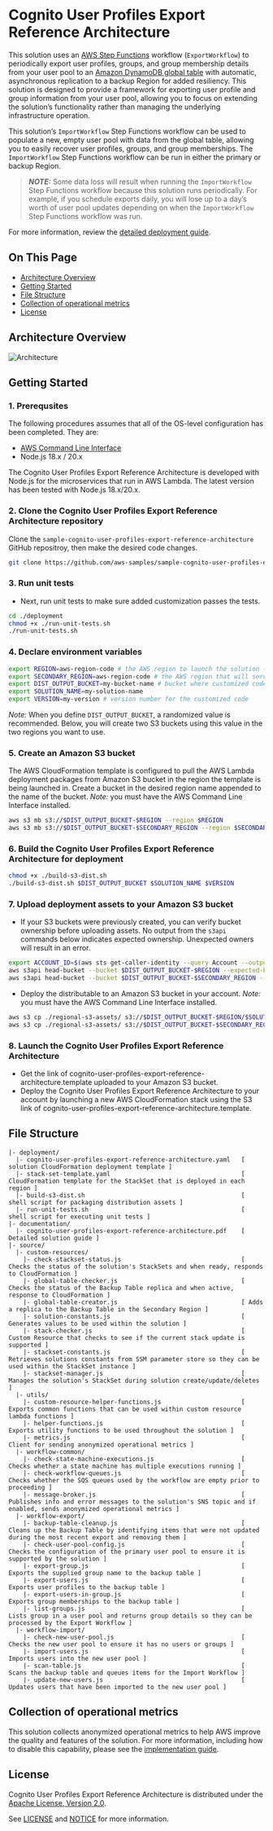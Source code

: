 # Cognito User Profiles Export Reference Architecture
This solution uses an [AWS Step Functions](https://aws.amazon.com/step-functions/) workflow (`ExportWorkflow`) to periodically export user profiles, groups, and group membership details from your user pool to an [Amazon DynamoDB global table](https://aws.amazon.com/dynamodb/global-tables/) with automatic, asynchronous replication to a backup Region for added resiliency. This solution is designed to provide a framework for exporting user profile and group information from your user pool, allowing you to focus on extending the solution’s functionality rather than managing the underlying infrastructure operation. 

This solution’s `ImportWorkflow` Step Functions workflow can be used to populate a new, empty user pool with data from the global table, allowing you to easily recover user profiles, groups, and group memberships. The `ImportWorkflow` Step Functions workflow can be run in either the primary or backup Region.

> **_NOTE:_**  Some data loss will result when running the `ImportWorkflow` Step Functions workflow because this solution runs periodically. For example, if you schedule exports daily, you will lose up to a day’s worth of user pool updates depending on when the `ImportWorkflow` Step Functions workflow was run.

For more information, review the [detailed deployment guide](./documentation/cognito-user-profiles-export-reference-architecture.pdf).

## On This Page
- [Architecture Overview](#architecture-overview)
- [Getting Started](#getting-started)
- [File Structure](#file-structure)
- [Collection of operational metrics](#collection-of-operational-metrics)
- [License](#license)

## Architecture Overview

![Architecture](architecture-diagram.png)

## Getting Started
### 1. Prerequsites
The following procedures assumes that all of the OS-level configuration has been completed. They are:
- [AWS Command Line Interface](https://aws.amazon.com/cli/)
- Node.js 18.x / 20.x

The Cognito User Profiles Export Reference Architecture is developed with Node.js for the microservices that run in AWS Lambda. The latest version has been tested with Node.js 18.x/20.x.

### 2. Clone the Cognito User Profiles Export Reference Architecture repository
Clone the ```sample-cognito-user-profiles-export-reference-architecture``` GitHub repositroy, then make the desired code changes.

```bash
git clone https://github.com/aws-samples/sample-cognito-user-profiles-export-reference-architecture.git
```

### 3. Run unit tests
* Next, run unit tests to make sure added customization passes the tests.
```bash
cd ./deployment
chmod +x ./run-unit-tests.sh
./run-unit-tests.sh
```

### 4. Declare environment variables
```bash
export REGION=aws-region-code # the AWS region to launch the solution (e.g. us-east-1)
export SECONDARY_REGION=aws-region-code # the AWS region that will serve as backup (e.g. eu-central-1)
export DIST_OUTPUT_BUCKET=my-bucket-name # bucket where customized code will reside
export SOLUTION_NAME=my-solution-name
export VERSION=my-version # version number for the customized code
```

_Note:_ When you define `DIST_OUTPUT_BUCKET`, a randomized value is recommended. Below, you will create two S3 buckets using this value in the two regions you want to use. 

### 5. Create an Amazon S3 bucket
The AWS CloudFormation template is configured to pull the AWS Lambda deployment packages from Amazon S3 bucket in the region the template is being launched in. Create a bucket in the desired region name appended to the name of the bucket. _Note:_ you must have the AWS Command Line Interface installed.
```bash
aws s3 mb s3://$DIST_OUTPUT_BUCKET-$REGION --region $REGION
aws s3 mb s3://$DIST_OUTPUT_BUCKET-$SECONDARY_REGION --region $SECONDARY_REGION
```

### 6. Build the Cognito User Profiles Export Reference Architecture for deployment
```bash
chmod +x ./build-s3-dist.sh
./build-s3-dist.sh $DIST_OUTPUT_BUCKET $SOLUTION_NAME $VERSION
```

### 7. Upload deployment assets to your Amazon S3 bucket
* If your S3 buckets were previously created, you can verify bucket ownership before uploading assets. No output from the `s3api` commands below indicates expected ownership. Unexpected owners will result in an error.

```bash
export ACCOUNT_ID=$(aws sts get-caller-identity --query Account --output text)
aws s3api head-bucket --bucket $DIST_OUTPUT_BUCKET-$REGION --expected-bucket-owner $ACCOUNT_ID
aws s3api head-bucket --bucket $DIST_OUTPUT_BUCKET-$SECONDARY_REGION --expected-bucket-owner $ACCOUNT_ID
```

* Deploy the distributable to an Amazon S3 bucket in your account. _Note:_ you must have the AWS Command Line Interface installed.
```bash
aws s3 cp ./regional-s3-assets/ s3://$DIST_OUTPUT_BUCKET-$REGION/$SOLUTION_NAME/$VERSION/ --recursive --acl bucket-owner-full-control
aws s3 cp ./regional-s3-assets/ s3://$DIST_OUTPUT_BUCKET-$SECONDARY_REGION/$SOLUTION_NAME/$VERSION/ --recursive --acl bucket-owner-full-control
```

### 8. Launch the Cognito User Profiles Export Reference Architecture
- Get the link of cognito-user-profiles-export-reference-architecture.template uploaded to your Amazon S3 bucket.
- Deploy the Cognito User Profiles Export Reference Architecture to your account by launching a new AWS CloudFormation stack using the S3 link of cognito-user-profiles-export-reference-architecture.template.

## File Structure
```
|- deployment/
  |- cognito-user-profiles-export-reference-architecture.yaml   [ solution CloudFormation deployment template ]
  |- stack-set-template.yaml                                    [ CloudFormation template for the StackSet that is deployed in each region ]
  |- build-s3-dist.sh                                           [ shell script for packaging distribution assets ]
  |- run-unit-tests.sh                                          [ shell script for executing unit tests ]
|- documentation/
  |- cognito-user-profiles-export-reference-architecture.pdf    [ Detailed solution guide ]
|- source/
  |- custom-resources/
    |- check-stackset-status.js                                 [ Checks the status of the solution's StackSets and when ready, responds to CloudFormation ]
    |- global-table-checker.js                                  [ Checks the status of the Backup Table replica and when active, response to CloudFormation ]
    |- global-table-creator.js                                  [ Adds a replica to the Backup Table in the Secondary Region ]
    |- solution-constants.js                                    [ Generates values to be used within the solution ]
    |- stack-checker.js                                         [ Custom Resource that checks to see if the current stack update is supported ]
    |- stackset-constants.js                                    [ Retrieves solutions constants from SSM parameter store so they can be used within the StackSet instance ]
    |- stackset-manager.js                                      [ Manages the solution's StackSet during solution create/update/deletes ]
  |- utils/
    |- custom-resource-helper-functions.js                      [ Exports common functions that can be used within custom resource lambda functions ]
    |- helper-functions.js                                      [ Exports utility functions to be used throughout the solution ]
    |- metrics.js                                               [ Client for sending anonymized operational metrics ]
  |- workflow-common/
    |- check-state-machine-executions.js                        [ Checks whether a state machine has multiple executions running ]
    |- check-workflow-queues.js                                 [ Checks whether the SQS queues used by the workflow are empty prior to proceeding ]
    |- message-broker.js                                        [ Publishes info and error messages to the solution's SNS topic and if enabled, sends anonymized operational metrics ]
  |- workflow-export/
    |- backup-table-cleanup.js                                  [ Cleans up the Backup Table by identifying items that were not updated during the most recent export and removing them ]
    |- check-user-pool-config.js                                [ Checks the configuration of the primary user pool to ensure it is supported by the solution ]
    |- export-group.js                                          [ Exports the supplied group name to the backup table ]
    |- export-users.js                                          [ Exports user profiles to the backup table ]
    |- export-users-in-group.js                                 [ Exports group memberships to the backup table ]
    |- list-groups.js                                           [ Lists group in a user pool and returns group details so they can be processed by the Export Workflow ]
  |- workflow-import/
    |- check-new-user-pool.js                                   [ Checks the new user pool to ensure it has no users or groups ]
    |- import-users.js                                          [ Imports users into the new user pool ]
    |- scan-table.js                                            [ Scans the backup table and queues items for the Import Workflow ]
    |- update-new-users.js                                      [ Updates users that have been imported to the new user pool ]
```

## Collection of operational metrics

This solution collects anonymized operational metrics to help AWS improve the quality and features of the solution. For more information, including how to disable this capability, please see the [implementation guide](https://docs.aws.amazon.com/solutions/latest/cognito-user-profiles-export-reference-architecture/appendix-c.html).

## License
Cognito User Profiles Export Reference Architecture is distributed under the [Apache License, Version 2.0](https://www.apache.org/licenses/LICENSE-2.0).

See [LICENSE](./LICENSE.txt) and [NOTICE](./NOTICE.txt) for more information.